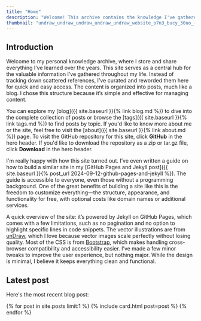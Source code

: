 ```yaml
---
title: "Home"  
description: "Welcome! This archive contains the knowledge I've gathered throughout my life."  
thumbnail: "undraw_undraw_undraw_undraw_undraw_website_o7n3_bucy_30uo_-1-_d6br_0qfo.svg"
---
```


## Introduction

Welcome to my personal knowledge archive, where I store and share everything I’ve learned over the years. This site serves as a central hub for the valuable information I’ve gathered throughout my life. Instead of tracking down scattered references, I’ve curated and reworded them here for quick and easy access. The content is organized into posts, much like a blog. I chose this structure because it’s simple and effective for managing content.

You can explore my [blog]({{ site.baseurl }}{% link blog.md %}) to dive into the complete collection of posts or browse the [tags]({{ site.baseurl }}{% link tags.md %}) to find posts by topic. If you'd like to know more about me or the site, feel free to visit the [about]({{ site.baseurl }}{% link about.md %}) page. To visit the GitHub repository for this site, click **GitHub** in the hero header. If you'd like to download the repository as a zip or tar.gz file, click **Download** in the hero header.

I'm really happy with how this site turned out. I’ve even written a guide on how to build a similar site in my [GitHub Pages and Jekyll post]({{ site.baseurl }}{% post_url 2024-09-12-github-pages-and-jekyll %}). The guide is accessible to everyone, even those without a programming background. One of the great benefits of building a site like this is the freedom to customize everything—the structure, appearance, and functionality for free, with optional costs like domain names or additional services.

A quick overview of the site: it’s powered by Jekyll on GitHub Pages, which comes with a few limitations, such as no pagination and no option to highlight specific lines in code snippets. The vector illustrations are from [unDraw](https://undraw.co/), which I love because vector images scale perfectly without losing quality. Most of the CSS is from [Bootstrap](https://getbootstrap.com/), which makes handling cross-browser compatibility and accessibility easier. I’ve made a few minor tweaks to improve the user experience, but nothing major. While the design is minimal, I believe it keeps everything clean and functional.

<h2 class="mt-5">Latest post</h2>

Here's the most recent blog post:

<div class="row row-cols-1 row-cols-md-3 g-4">
  {% for post in site.posts limit:1 %}
  {% include card.html post=post %}
  {% endfor %}
</div>
